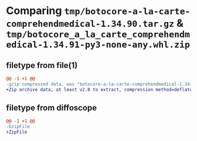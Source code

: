 # Comparing `tmp/botocore-a-la-carte-comprehendmedical-1.34.90.tar.gz` & `tmp/botocore_a_la_carte_comprehendmedical-1.34.91-py3-none-any.whl.zip`

## filetype from file(1)

```diff
@@ -1 +1 @@
-gzip compressed data, was "botocore-a-la-carte-comprehendmedical-1.34.90.tar", last modified: Wed Apr 24 01:02:00 2024, max compression
+Zip archive data, at least v2.0 to extract, compression method=deflate
```

## filetype from diffoscope

```diff
@@ -1 +1 @@
-GzipFile
+ZipFile
```

